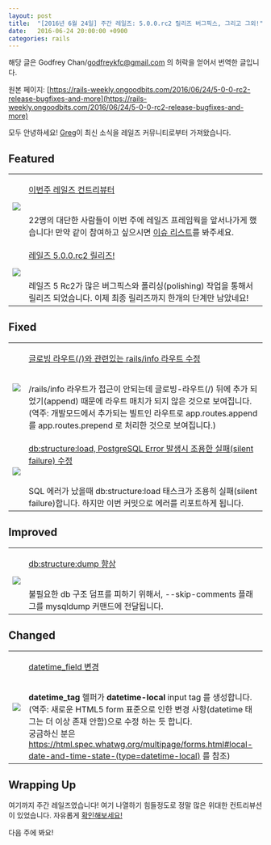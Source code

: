 ```yaml
---
layout: post
title:  "[2016년 6월 24일] 주간 레일즈: 5.0.0.rc2 릴리즈 버그픽스, 그리고 그외!"
date:   2016-06-24 20:00:00 +0900
categories: rails
---
```


해당 글은 Godfrey Chan/godfreykfc@gmail.com 의 허락을 얻어서 번역한 글입니다.

원본 페이지: [https://rails-weekly.ongoodbits.com/2016/06/24/5-0-0-rc2-release-bugfixes-and-more](https://rails-weekly.ongoodbits.com/2016/06/24/5-0-0-rc2-release-bugfixes-and-more)


모두 안녕하세요! [Greg](https://twitter.com/gregmolnar)이 최신 소식을 레일즈 커뮤니티로부터 가져왔습니다.


## Featured


<table>
  <tr>
      <td class="author-profile"><img src="https://goodbits-production.s3.amazonaws.com/uploads/link/thumbnail/3504036/railscontributors.png"></td>
      <td><p><a href="http://contributors.rubyonrails.org/contributors/in-time-window/20160617-20160624">이번주 레일즈 컨트리뷰터</a></p><br>
      <div>
        22명의 대단한 사람들이 이번 주에 레일즈 프레임웍을 앞서나가게 했습니다! 만약 같이 참여하고 싶으시면 <a href="https://github.com/rails/rails/issues">이슈 리스트</a>를 봐주세요.
      </div>
      </td>
  </tr>
  <tr>
        <td class="author-profile"><img src="https://goodbits-production.s3.amazonaws.com/uploads/link/thumbnail/3504013/rails-logo.jpg"></td>
        <td><p><a href="http://weblog.rubyonrails.org/2016/6/22/Rails-5-0-rc2/">레일즈 5.0.0.rc2 릴리즈!</a></p><br>
        <div>
          레일즈 5 Rc2가 많은 버그픽스와 폴리싱(polishing) 작업을 통해서 릴리즈 되었습니다. 이제 최종 릴리즈까지 한개의 단계만 남았네요!
        </div>
        </td>
    </tr>
</table>


## Fixed


<table>
  <tr>
    <td class="author-profile"><img src="https://goodbits-production.s3.amazonaws.com/uploads/link/thumbnail/3504997/127960.jpeg"></td>
    <td><p><a href="https://github.com/rails/rails/pull/25411">글로빙 라우트(/)와 관련있는 rails/info 라우트 수정</a></p><br>
    <div>
       /rails/info 라우트가 접근이 안되는데 글로빙-라우트(/) 뒤에 추가 되었기(append) 때문에 라우트 매치가 되지 않은 것으로 보여집니다.
       <br>
       (역주: 개발모드에서 추가되는 빌트인 라우트로 app.routes.append를 app.routes.prepend 로 처리한 것으로 보여집니다.)
    </div>
    </td>
  </tr>
  <tr>
      <td class="author-profile"><img src="https://goodbits-production.s3.amazonaws.com/uploads/link/thumbnail/3504987/10473586.jpeg"></td>
      <td><p><a href="https://github.com/rails/rails/pull/24773">db:structure:load, PostgreSQL Error 발생시 조용한 실패(silent failure) 수정</a></p><br>
      <div>
      SQL 에러가 났을때 db:structure:load 태스크가 조용히 실패(silent failure)합니다. 하지만 이번 커밋으로 에러를 리포트하게 됩니다.
      </div>
      </td>
  </tr>
</table>


## Improved

<table>
  <tr>
    <td class="author-profile"><img src="https://goodbits-production.s3.amazonaws.com/uploads/link/thumbnail/3504986/536118.jpeg"></td>
    <td><p><a href="https://github.com/rails/rails/pull/23301">db:structure:dump 향상</a></p><br>
    <div>
    불필요한 db 구조 덤프를 피하기 위해서, --skip-comments 플래그를 mysqldump 커맨드에 전달됩니다.
    </div>
    </td>
  </tr>
</table>


## Changed

<table>
  <tr>
    <td class="author-profile"><img src="https://goodbits-production.s3.amazonaws.com/uploads/link/thumbnail/3505068/1036970.jpeg"></td>
    <td><p><a href="https://github.com/rails/rails/pull/25469/files">datetime_field 변경</a></p><br>
    <div>
    <b>datetime_tag</b> 헬퍼가 <b>datetime-local</b> input tag 를 생성합니다.
    <br>
    (역주: 새로운 HTML5 form 표준으로 인한 변경 사항(datetime 태그는 더 이상 존재 안함)으로 수정 하는 듯 합니다.
     <br>궁금하신 분은 <a href="https://html.spec.whatwg.org/multipage/forms.html#local-date-and-time-state-(type=datetime-local)">https://html.spec.whatwg.org/multipage/forms.html#local-date-and-time-state-(type=datetime-local)</a> 를 참조)
    </div>
    </td>
  </tr>
</table>

## Wrapping Up
여기까지 주간 레일즈였습니다! 여기 나열하기 힘들정도로 정말 많은 위대한 컨트리뷰션이 있었습니다. 자유롭게 <a href="https://github.com/rails/rails/compare/master@%7B2016-06-17%7D...@%7B2016-06-24%7D">확인해보세요!</a>

다음 주에 봐요!




